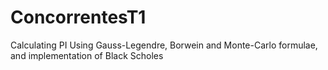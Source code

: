 ConcorrentesT1
==============

Calculating PI Using Gauss-Legendre, Borwein and Monte-Carlo formulae, and implementation of Black Scholes
